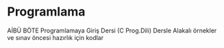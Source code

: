 # Programlama
AİBÜ BÖTE Programlamaya Giriş Dersi (C Prog.Dili)
Dersle Alakalı örnekler ve sınav öncesi hazırlık için kodlar
